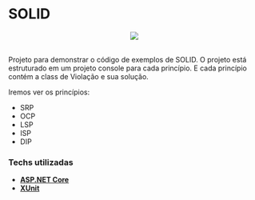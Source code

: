 # SOLID
<div style="text-align:center"><img src="https://i.imgur.com/HM1rUb5.png?1" /></div>
<br>

Projeto para demonstrar o código de exemplos de SOLID.
O projeto está estruturado em um projeto console para cada princípio. E cada princípio contém a class de Violação e sua solução.

Iremos ver os princípios:
* SRP
* OCP
* LSP
* ISP
* DIP

### Techs utilizadas
 - [**ASP.NET Core**](https://docs.microsoft.com/pt-br/aspnet/core/?view=aspnetcore-5.0)
 - [**XUnit**](https://www.nuget.org/packages/xunit/)


